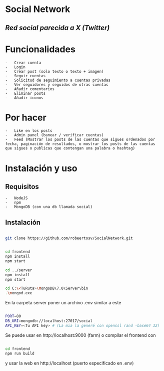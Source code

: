 # Social Network

## _Red social parecida a X (Twitter)_

# Funcionalidades

    -   Crear cuenta
    -   Login
    -   Crear post (solo texto o texto + imagen)
    -   Seguir cuentas
    -   Solicitud de seguimiento a cuentas privadas
    -   Ver seguidores y seguidos de otras cuentas
    -   Añadir comentarios
    -   Eliminar posts
    -   Añadir iconos

# Por hacer
    -   Like en los posts
    -   Admin panel (banear / verificar cuentas)
    -   Feed (Mostrar los posts de las cuentas que sigues ordenados por fecha, paginación de resultados, o mostrar los posts de las cuentas que sigues o publicas que contengan una palabra o hashtag)

# Instalación y uso

## Requisitos

    -   NodeJS
    -   npm
    -   MongoDB (con una db llamada social)

## Instalación

```bash

git clone https://github.com/robeertosv/SocialNetwork.git


cd frontend 
npm install
npm start

cd ../server
npm install
npm start

cd C:\<TuRuta>\MongoDB\7.0\Server\bin
.\mongod.exe
```

En la carpeta server poner un archivo .env similar a este

```bash

PORT=80
DB_URI=mongodb://localhost:27017/social
API_KEY=<Tu API key> # (La mia la generé con openssl rand -base64 32)

```

Se puede usar en http://localhost:9000 (farm) o compilar el frontend con 
```bash

cd frontend
npm run build
```
y usar la web en http://localhost (puerto especificado en .env)
